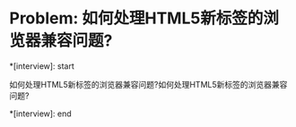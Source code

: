 # Problem: 如何处理HTML5新标签的浏览器兼容问题?

*[interview]: start

如何处理HTML5新标签的浏览器兼容问题?如何处理HTML5新标签的浏览器兼容问题?

*[interview]: end
